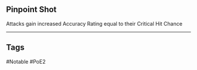 ## Pinpoint Shot
Attacks gain increased Accuracy Rating equal to their Critical Hit Chance

---
## Tags
#Notable
#PoE2

